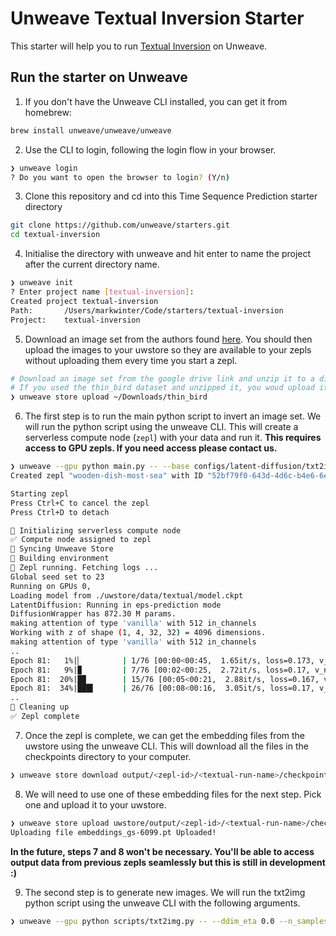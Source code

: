 # Unweave Textual Inversion Starter

This starter will help you to run [Textual Inversion](https://github.com/rinongal/textual_inversion) on Unweave.

## Run the starter on Unweave

1. If you don't have the Unweave CLI installed, you can get it from homebrew:

```bash
brew install unweave/unweave/unweave
````

2. Use the CLI to login, following the login flow in your browser.

```bash
❯ unweave login
? Do you want to open the browser to login? (Y/n)
```

3. Clone this repository and cd into this Time Sequence Prediction starter directory

```bash
git clone https://github.com/unweave/starters.git
cd textual-inversion 
```

4. Initialise the directory with unweave and hit enter to name the project after the current directory name.

```bash
❯ unweave init
? Enter project name [textual-inversion]:
Created project textual-inversion
Path:    	/Users/markwinter/Code/starters/textual-inversion
Project: 	textual-inversion
```

5. Download an image set from the authors found [here](https://drive.google.com/drive/folders/1d2UXkX0GWM-4qUwThjNhFIPP7S6WUbQJ). You should then upload the images to your uwstore so they are available to your zepls without uploading them every time you start a zepl.

```bash
# Download an image set from the google drive link and unzip it to a directory.
# If you used the thin_bird dataset and unzipped it, you woud upload it like below
❯ unweave store upload ~/Downloads/thin_bird
```

6. The first step is to run the main python script to invert an image set. We will run the python script using the unweave CLI. This will create a serverless compute node (`zepl`) with your data and run it. **This requires access to GPU zepls. If you need access please contact us.**

```bash
❯ unweave --gpu python main.py -- --base configs/latent-diffusion/txt2img-1p4B-finetune.yaml -t --actual_resume ./uwstore/data/model.ckpt -n test --gpus 0, --data_root ./uwstore/data/thin_bird --init_word sculpture --no-test --logdir ./uwstore/output
Created zepl "wooden-dish-most-sea" with ID "52bf79f0-643d-4d6c-b4e6-6ecbef3c9315"

Starting zepl
Press Ctrl+C to cancel the zepl
Press Ctrl+D to detach

🔄 Initializing serverless compute node
✅ Compute node assigned to zepl
🔄 Syncing Unweave Store
🔄 Building environment
🚀 Zepl running. Fetching logs ...
Global seed set to 23
Running on GPUs 0,
Loading model from ./uwstore/data/textual/model.ckpt
LatentDiffusion: Running in eps-prediction mode
DiffusionWrapper has 872.30 M params.
making attention of type 'vanilla' with 512 in_channels
Working with z of shape (1, 4, 32, 32) = 4096 dimensions.
making attention of type 'vanilla' with 512 in_channels
..
Epoch 81:   1%|▏         | 1/76 [00:00<00:45,  1.65it/s, loss=0.173, v_num=0, train/loss_simple_step=0.175, train/loss_vlb_step=0.000764, train/loss_step=0.175, global_step=6074.0, train/
Epoch 81:   9%|▉         | 7/76 [00:02<00:25,  2.72it/s, loss=0.17, v_num=0, train/loss_simple_step=0.201, train/loss_vlb_step=0.000685, train/loss_step=0.201, global_step=6080.0, train/l
Epoch 81:  20%|█▉        | 15/76 [00:05<00:21,  2.88it/s, loss=0.167, v_num=0, train/loss_simple_step=0.104, train/loss_vlb_step=0.000359, train/loss_step=0.104, global_step=6089.0, train
Epoch 81:  34%|███▍      | 26/76 [00:08<00:16,  3.05it/s, loss=0.17, v_num=0, train/loss_simple_step=0.205, train/loss_vlb_step=0.00104, train/loss_step=0.205, global_step=6099.0, train/l
..
🧹 Cleaning up
✅ Zepl complete
```

7. Once the zepl is complete, we can get the embedding files from the uwstore using the unweave CLI. This will download all the files in the checkpoints directory to your computer. 

```bash
❯ unweave store download output/<zepl-id>/<textual-run-name>/checkpoints/
```

8. We will need to use one of these embedding files for the next step. Pick one and upload it to your uwstore.

```bash
❯ unweave store upload uwstore/output/<zepl-id>/<textual-run-name>/checkpoints/embeddings_gs-6099.pt
Uploading file embeddings_gs-6099.pt Uploaded!
```

**In the future, steps 7 and 8 won't be necessary. You'll be able to access output data from previous zepls seamlessly but this is still in development :)**

9. The second step is to generate new images. We will run the txt2img python script using the unweave CLI with the following arguments.

```bash
❯ unweave --gpu python scripts/txt2img.py -- --ddim_eta 0.0 --n_samples 8 --n_iter 2 --scale 10.0 --ddim_steps 50 --embedding_path ./uwstore/data/embeddings_gs-6099.pt --ckpt_path ./uwstore/data/model.ckpt --prompt "a photo of sculpture" --outdir ./uwstore/output
```
